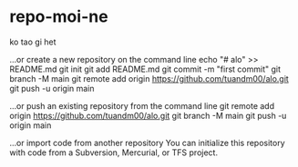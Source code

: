 # repo-moi-ne
ko tao gi het

…or create a new repository on the command line
echo "# alo" >> README.md
git init
git add README.md
git commit -m "first commit"
git branch -M main
git remote add origin https://github.com/tuandm00/alo.git
git push -u origin main

…or push an existing repository from the command line
git remote add origin https://github.com/tuandm00/alo.git
git branch -M main
git push -u origin main

…or import code from another repository
You can initialize this repository with code from a Subversion, Mercurial, or TFS project.
